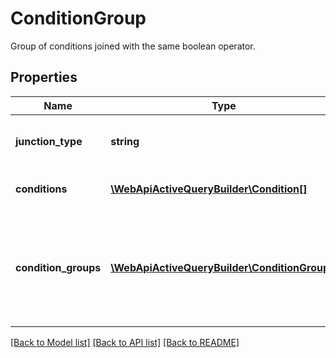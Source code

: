 # ConditionGroup

Group of conditions joined with the same boolean operator.

## Properties
Name | Type | Description | Notes
------------ | ------------- | ------------- | -------------
**junction_type** | **string** | Type of junction. All = AND; Any = OR. | [optional] 
**conditions** | [**\WebApiActiveQueryBuilder\Condition[]**](Condition.md) | List of conditions to join. | [optional] 
**condition_groups** | [**\WebApiActiveQueryBuilder\ConditionGroup[]**](ConditionGroup.md) | List of nested condition groups to join them with a different boolean operator. | [optional] 

[[Back to Model list]](../README.md#documentation-for-models) [[Back to API list]](../README.md#documentation-for-api-endpoints) [[Back to README]](../README.md)


